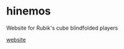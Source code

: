 # hinemos
Website for Rubik's cube blindfolded players

[website](http://saxcy.info/hinemos/top.html?version=v0.1.1)
